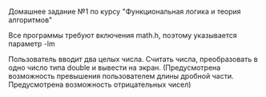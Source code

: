 Домашнее задание №1 по курсу "Функциональная логика и теория алгоритмов"

Все программы требуют включения math.h, поэтому указывается параметр -lm

Пользователь вводит два целых числа. Считать числа, преобразовать в одно число типа double и вывести на экран. (Предусмотрена возможность превышения пользователем длины дробной части. Предусмотрена возможность отрицательных чисел)
